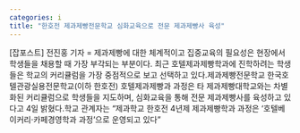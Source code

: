 ```yaml
---
categories: i
title: "한호전 제과제빵전문학교 심화교육으로 전문 제과제빵사 육성"
---
```

[잡포스트] 전진홍 기자 = 제과제빵에 대한 체계적이고 집중교육의 필요성은 현장에서 학생들을 채용할 때 가장 부각되는 부분이다. 최근 호텔제과제빵학과에 진학하려는 학생들은 학교의 커리큘럼을 가장 중점적으로 보고 선택하고 있다.제과제빵전문학교 한국호텔관광실용전문학교(이하 한호전) 호텔제과제빵과 과정은 타 제과제빵대학교와는 차별화된 커리큘럼으로 학생들을 지도하며, 심화교육을 통해 전문 제과제빵사를 육성하고 있다고 4일 밝혔다.학교 관계자는 “제과학교 한호전 4년제 제과제빵학과 과정은 ‘호텔베이커리·카페경영학과 과정’으로 운영되고 있다”